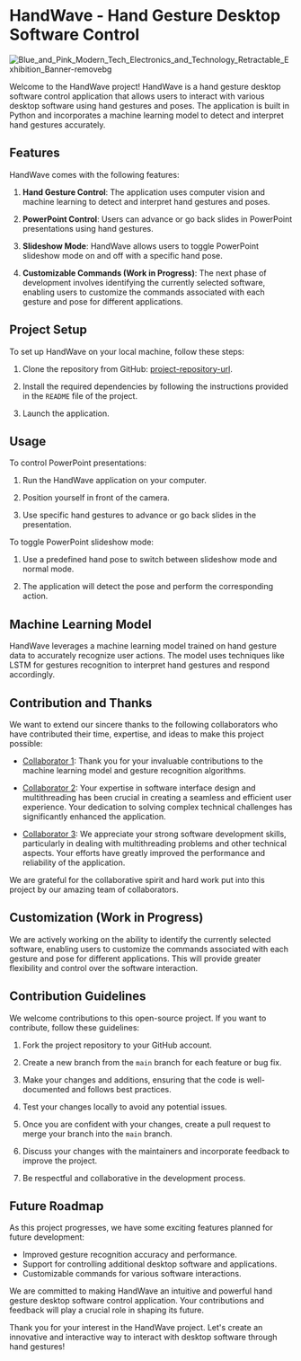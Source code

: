 # HandWave - Hand Gesture Desktop Software Control

![Blue_and_Pink_Modern_Tech_Electronics_and_Technology_Retractable_Exhibition_Banner-removebg](https://github.com/octorose/desktopappgtech/assets/48595123/c419fff9-65e7-4a4f-ad46-1563244c4260)


Welcome to the HandWave project! HandWave is a hand gesture desktop software control application that allows users to interact with various desktop software using hand gestures and poses. The application is built in Python and incorporates a machine learning model to detect and interpret hand gestures accurately.

## Features

HandWave comes with the following features:

1. **Hand Gesture Control**: The application uses computer vision and machine learning to detect and interpret hand gestures and poses.

2. **PowerPoint Control**: Users can advance or go back slides in PowerPoint presentations using hand gestures.

3. **Slideshow Mode**: HandWave allows users to toggle PowerPoint slideshow mode on and off with a specific hand pose.

4. **Customizable Commands (Work in Progress)**: The next phase of development involves identifying the currently selected software, enabling users to customize the commands associated with each gesture and pose for different applications.

## Project Setup

To set up HandWave on your local machine, follow these steps:

1. Clone the repository from GitHub: [project-repository-url](https://github.com/octorose/desktopappgtech).

2. Install the required dependencies by following the instructions provided in the `README` file of the project.

3. Launch the application.

## Usage

To control PowerPoint presentations:

1. Run the HandWave application on your computer.

2. Position yourself in front of the camera.

3. Use specific hand gestures to advance or go back slides in the presentation.

To toggle PowerPoint slideshow mode:

1. Use a predefined hand pose to switch between slideshow mode and normal mode.

2. The application will detect the pose and perform the corresponding action.

## Machine Learning Model

HandWave leverages a machine learning model trained on hand gesture data to accurately recognize user actions. The model uses techniques like LSTM for gestures recognition to interpret hand gestures and respond accordingly.

## Contribution and Thanks

We want to extend our sincere thanks to the following collaborators who have contributed their time, expertise, and ideas to make this project possible:

- [Collaborator 1](https://github.com/oussama95boussaid): Thank you for your invaluable contributions to the machine learning model and gesture recognition algorithms.

- [Collaborator 2](https://github.com/octorose): Your expertise in software interface design and multithreading has been crucial in creating a seamless and efficient user experience. Your dedication to solving complex technical challenges has significantly enhanced the application.

- [Collaborator 3](https://github.com/KaramBelmoujoud): We appreciate your strong software development skills, particularly in dealing with multithreading problems and other technical aspects. Your efforts have greatly improved the performance and reliability of the application.

We are grateful for the collaborative spirit and hard work put into this project by our amazing team of collaborators.



## Customization (Work in Progress)

We are actively working on the ability to identify the currently selected software, enabling users to customize the commands associated with each gesture and pose for different applications. This will provide greater flexibility and control over the software interaction.

## Contribution Guidelines

We welcome contributions to this open-source project. If you want to contribute, follow these guidelines:

1. Fork the project repository to your GitHub account.

2. Create a new branch from the `main` branch for each feature or bug fix.

3. Make your changes and additions, ensuring that the code is well-documented and follows best practices.

4. Test your changes locally to avoid any potential issues.

5. Once you are confident with your changes, create a pull request to merge your branch into the `main` branch.

6. Discuss your changes with the maintainers and incorporate feedback to improve the project.

7. Be respectful and collaborative in the development process.

## Future Roadmap

As this project progresses, we have some exciting features planned for future development:

- Improved gesture recognition accuracy and performance.
- Support for controlling additional desktop software and applications.
- Customizable commands for various software interactions.

We are committed to making HandWave an intuitive and powerful hand gesture desktop software control application. Your contributions and feedback will play a crucial role in shaping its future.

Thank you for your interest in the HandWave project. Let's create an innovative and interactive way to interact with desktop software through hand gestures!
